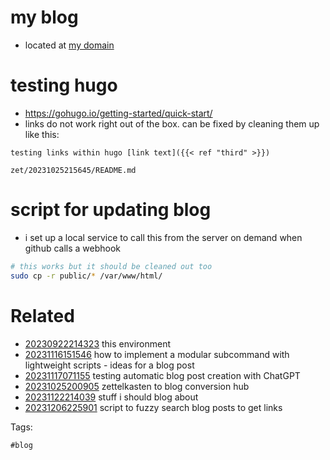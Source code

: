# my blog

- located at [my domain](https://nicklong.xyz)

# testing hugo
- https://gohugo.io/getting-started/quick-start/
- links do not work right out of the box. can be fixed by cleaning them up like this:
```
testing links within hugo [link text]({{< ref "third" >}})
```

` zet/20231025215645/README.md `

# script for updating blog

- i set up a local service to call this from the server on demand when github calls a webhook

```bash
# this works but it should be cleaned out too
sudo cp -r public/* /var/www/html/
```


# Related

- [20230922214323](/zet/20230922214323/README.md) this environment
- [20231116151546](/zet/20231116151546/README.md) how to implement a modular subcommand with lightweight scripts - ideas for a blog post
- [20231117071155](/zet/20231117071155/README.md) testing automatic blog post creation with ChatGPT
- [20231025200905](/zet/20231025200905/README.md) zettelkasten to blog conversion hub
- [20231122214039](/zet/20231122214039/README.md) stuff i should blog about
- [20231206225901](/zet/20231206225901/README.md) script to fuzzy search blog posts to get links

Tags:

    #blog
